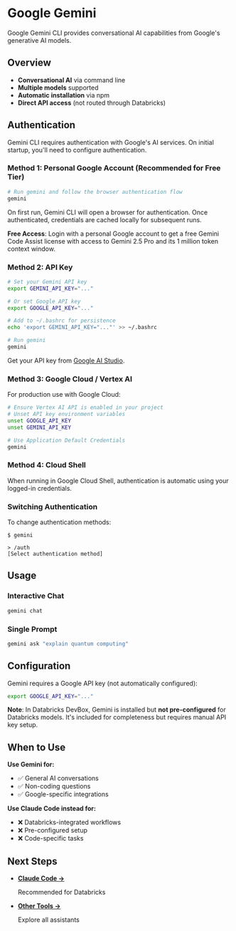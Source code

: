 # Google Gemini

Google Gemini CLI provides conversational AI capabilities from Google's generative AI models.

## Overview

- **Conversational AI** via command line
- **Multiple models** supported
- **Automatic installation** via npm
- **Direct API access** (not routed through Databricks)

## Authentication

Gemini CLI requires authentication with Google's AI services. On initial startup, you'll need to configure authentication.

### Method 1: Personal Google Account (Recommended for Free Tier)

```bash
# Run gemini and follow the browser authentication flow
gemini
```

On first run, Gemini CLI will open a browser for authentication. Once authenticated, credentials are cached locally for subsequent runs.

**Free Access**: Login with a personal Google account to get a free Gemini Code Assist license with access to Gemini 2.5 Pro and its 1 million token context window.

### Method 2: API Key

```bash
# Set your Gemini API key
export GEMINI_API_KEY="..."

# Or set Google API key
export GOOGLE_API_KEY="..."

# Add to ~/.bashrc for persistence
echo 'export GEMINI_API_KEY="..."' >> ~/.bashrc

# Run gemini
gemini
```

Get your API key from [Google AI Studio](https://aistudio.google.com/apikey).

### Method 3: Google Cloud / Vertex AI

For production use with Google Cloud:

```bash
# Ensure Vertex AI API is enabled in your project
# Unset API key environment variables
unset GOOGLE_API_KEY
unset GEMINI_API_KEY

# Use Application Default Credentials
gemini
```

### Method 4: Cloud Shell

When running in Google Cloud Shell, authentication is automatic using your logged-in credentials.

### Switching Authentication

To change authentication methods:

```
$ gemini

> /auth
[Select authentication method]
```

## Usage

### Interactive Chat

```bash
gemini chat
```

### Single Prompt

```bash
gemini ask "explain quantum computing"
```

## Configuration

Gemini requires a Google API key (not automatically configured):

```bash
export GOOGLE_API_KEY="..."
```

**Note**: In Databricks DevBox, Gemini is installed but **not pre-configured** for Databricks models. It's included for completeness but requires manual API key setup.

## When to Use

**Use Gemini for:**

- ✅ General AI conversations
- ✅ Non-coding questions
- ✅ Google-specific integrations

**Use Claude Code instead for:**

- ❌ Databricks-integrated workflows
- ❌ Pre-configured setup
- ❌ Code-specific tasks

## Next Steps

<div class="grid cards" markdown>

- **[Claude Code →](claude-code.md)**

    Recommended for Databricks

- **[Other Tools →](index.md)**

    Explore all assistants

</div>